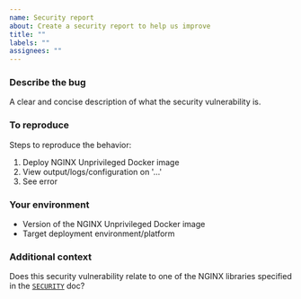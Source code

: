 ```yaml
---
name: Security report
about: Create a security report to help us improve
title: ""
labels: ""
assignees: ""
---
```

### Describe the bug

A clear and concise description of what the security vulnerability is.

### To reproduce

Steps to reproduce the behavior:

1. Deploy NGINX Unprivileged Docker image
2. View output/logs/configuration on '...'
3. See error

### Your environment

- Version of the NGINX Unprivileged Docker image
- Target deployment environment/platform

### Additional context

Does this security vulnerability relate to one of the NGINX libraries specified in the [`SECURITY`](https://github.com/nginxinc/docker-nginx-unprivileged/blob/main/SECURITY.md) doc?
